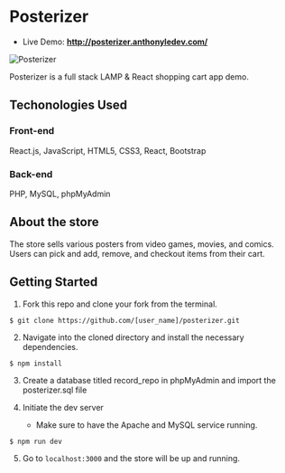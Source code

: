 # Posterizer
* Live Demo: __http://posterizer.anthonyledev.com/__

![Posterizer](demo/posterizer.gif)


Posterizer is a full stack LAMP & React shopping cart app demo.

## Techonologies Used

### Front-end
React.js, JavaScript, HTML5, CSS3, React, Bootstrap

### Back-end

PHP, MySQL, phpMyAdmin

## About the store

The store sells various posters from video games, movies, and comics. Users can pick and add, remove, and checkout items from their cart.

## Getting Started
1. Fork this repo and clone your fork from the terminal.
```
$ git clone https://github.com/[user_name]/posterizer.git
```
2. Navigate into the cloned directory and install the necessary dependencies.
```
$ npm install
```
3. Create a database titled record_repo in phpMyAdmin and import the posterizer.sql file

4. Initiate the dev server
    * Make sure to have the Apache and MySQL service running.
```
$ npm run dev
```
5. Go to ```localhost:3000``` and the store will be up and running. 

